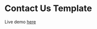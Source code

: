 # Contact Us Template
Live demo <a href="https://ssondoss.github.io/contact-us-template/">here</a> 
